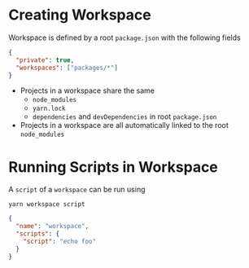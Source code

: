 # Creating Workspace

Workspace is defined by a root `package.json` with the following fields

```json
{
  "private": true,
  "workspaces": ["packages/*"]
}
```

- Projects in a workspace share the same
  - `node_modules`
  - `yarn.lock`
  - `dependencies` and `devDependencies` in root `package.json`
- Projects in a workspace are all automatically linked to the root
  `node_modules`

# Running Scripts in Workspace

A `script` of a `workspace` can be run using

```
yarn workspace script
```

```json
{
  "name": "workspace",
  "scripts": {
    "script": "echo foo"
  }
}
```
